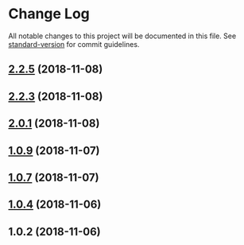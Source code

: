 # Change Log

All notable changes to this project will be documented in this file. See [standard-version](https://github.com/conventional-changelog/standard-version) for commit guidelines.

<a name="2.2.5"></a>
## [2.2.5](https://github.com/AlexandrDobrovolskiy/lim-cache/compare/v2.2.3...v2.2.5) (2018-11-08)



<a name="2.2.3"></a>
## [2.2.3](https://github.com/AlexandrDobrovolskiy/lim-cache/compare/v2.0.1...v2.2.3) (2018-11-08)



<a name="2.0.1"></a>
## [2.0.1](https://github.com/AlexandrDobrovolskiy/lim-cache/compare/v1.0.9...v2.0.1) (2018-11-08)



<a name="1.0.9"></a>
## [1.0.9](https://github.com/AlexandrDobrovolskiy/lim-cache/compare/v1.0.7...v1.0.9) (2018-11-07)



<a name="1.0.7"></a>
## [1.0.7](https://github.com/AlexandrDobrovolskiy/lim-cache/compare/v1.0.4...v1.0.7) (2018-11-07)



<a name="1.0.4"></a>
## [1.0.4](https://github.com/AlexandrDobrovolskiy/lim-cache/compare/v1.0.2...v1.0.4) (2018-11-06)



<a name="1.0.2"></a>
## 1.0.2 (2018-11-06)
